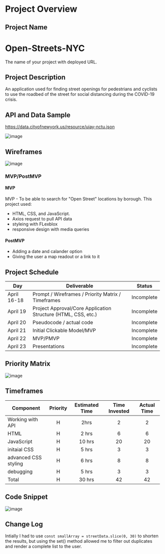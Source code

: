 # Project Overview


## Project Name

# Open-Streets-NYC

The name of your project with deployed URL.

## Project Description

An application used for finding street openings for pedestrians and cyclists to use the roadbed of the street for social distancing during the COVID-19 crisis.

## API and Data Sample

https://data.cityofnewyork.us/resource/uiay-nctu.json

![image](https://user-images.githubusercontent.com/46007121/115155156-9a342780-a04c-11eb-8677-9b0e74bea4d8.png)


## Wireframes

![image](https://user-images.githubusercontent.com/46007121/115155509-4296bb80-a04e-11eb-9211-3f999801fb43.png)

### MVP/PostMVP

#### MVP 

MVP - To be able to search for "Open Street" locations by borough. This project used:
  - HTML, CSS, and JavaScript.
  - Axios request to pull API data
  - styleing with FLexblox
  - responsive design with media queries


#### PostMVP  

- Adding a date and calander option 
- Giving the user a map readout or a link to it

## Project Schedule

|  Day | Deliverable | Status
|---|---| ---|
|April 16-18| Prompt / Wireframes / Priority Matrix / Timeframes | Incomplete
|April 19| Project Approval/Core Application Structure (HTML, CSS, etc.) | Incomplete
|April 20| Pseudocode / actual code | Incomplete
|April 21| Initial Clickable Model/MVP  | Incomplete
|April 22| MVP/PMVP | Incomplete
|April 23| Presentations | Incomplete

## Priority Matrix

![image](https://user-images.githubusercontent.com/46007121/115160689-96fa6500-a067-11eb-8798-e508e2742e0c.png)

## Timeframes



| Component | Priority | Estimated Time | Time Invested | Actual Time |
| --- | :---: |  :---: | :---: | :---: |
| Working with API | H | 2hrs| 2 |  2
| HTML | H | 2 hrs| 6 |  6
| JavaScript | H | 10 hrs| 20 |  20
| initaial CSS | H | 5 hrs| 3 |  3
| advanced CSS styling | H | 6 hrs| 8 | 8 
| debugging | H | 5 hrs| 3 | 3
| Total | H | 30 hrs| 42 |  42

## Code Snippet

![image](https://user-images.githubusercontent.com/46007121/115876506-66724c80-a414-11eb-9af5-ff4dfacb800a.png)




## Change Log
Intially I had to use `const smallArray = streetData.slice(0, 30)` to shorten the results, but using the set() method allowed me to filter out duplicates and render a complete list to the user. 
